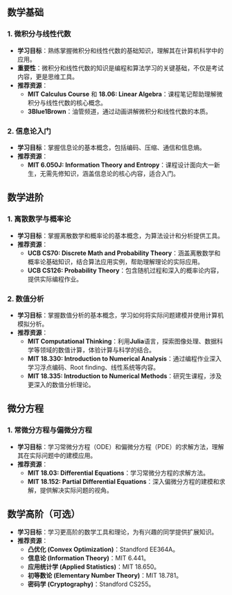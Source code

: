 
## 数学基础
### 1. 微积分与线性代数
- **学习目标**：熟练掌握微积分和线性代数的基础知识，理解其在计算机科学中的应用。
- **重要性**：微积分和线性代数的知识是编程和算法学习的关键基础，不仅是考试内容，更是思维工具。
- **推荐资源**：
  - **MIT Calculus Course** 和 **18.06: Linear Algebra**：课程笔记帮助理解微积分与线性代数的核心概念。
  - **3Blue1Brown**：油管频道，通过动画讲解微积分和线性代数的本质。

### 2. 信息论入门
- **学习目标**：掌握信息论的基本概念，包括编码、压缩、通信和信息熵。
- **推荐资源**：
  - **MIT 6.050J: Information Theory and Entropy**：课程设计面向大一新生，无需先修知识，涵盖信息论的核心内容，适合入门。

## 数学进阶
### 1. 离散数学与概率论
- **学习目标**：掌握离散数学和概率论的基本概念，为算法设计和分析提供工具。
- **推荐资源**：
  - **UCB CS70: Discrete Math and Probability Theory**：涵盖离散数学和概率论基础知识，结合算法应用实例，帮助理解理论的实际应用。
  - **UCB CS126: Probability Theory**：包含随机过程和深入的概率论内容，提供实际编程作业。

### 2. 数值分析
- **学习目标**：掌握数值分析的基本概念，学习如何将实际问题建模并使用计算机模拟分析。
- **推荐资源**：
  - **MIT Computational Thinking**：利用**Julia**语言，探索图像处理、数据科学等领域的数值计算，体验计算与科学的结合。
  - **MIT 18.330: Introduction to Numerical Analysis**：通过编程作业深入学习浮点编码、Root finding、线性系统等内容。
  - **MIT 18.335: Introduction to Numerical Methods**：研究生课程，涉及更深入的数值分析理论。

## 微分方程
### 1. 常微分方程与偏微分方程
- **学习目标**：学习常微分方程（ODE）和偏微分方程（PDE）的求解方法，理解其在实际问题中的建模应用。
- **推荐资源**：
  - **MIT 18.03: Differential Equations**：学习常微分方程的求解方法。
  - **MIT 18.152: Partial Differential Equations**：深入偏微分方程的建模和求解，提供解决实际问题的视角。

## 数学高阶（可选）
- **学习目标**：学习更高阶的数学工具和理论，为有兴趣的同学提供扩展知识。
- **推荐资源**：
  - **凸优化 (Convex Optimization)**：Standford EE364A。
  - **信息论 (Information Theory)**：MIT 6.441。
  - **应用统计学 (Applied Statistics)**：MIT 18.650。
  - **初等数论 (Elementary Number Theory)**：MIT 18.781。
  - **密码学 (Cryptography)**：Standford CS255。
